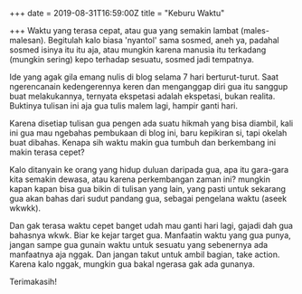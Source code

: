 +++
date = 2019-08-31T16:59:00Z
title = "Keburu Waktu"

+++
Waktu yang terasa cepat, atau gua yang semakin lambat (males-malesan). Begitulah kalo biasa 'nyantol' sama sosmed, aneh ya, <!--more-->padahal sosmed isinya itu itu aja, atau mungkin karena manusia itu terkadang (mungkin sering) kepo terhadap sesuatu, sosmed jadi tempatnya.

Ide yang agak gila emang nulis di blog selama 7 hari berturut-turut. Saat ngerencanain kedengerennya keren dan menganggap diri gua itu sanggup buat melakukannya, ternyata ekspetasi adalah ekspetasi, bukan realita. Buktinya tulisan ini aja gua tulis malem lagi, hampir ganti hari.

Karena disetiap tulisan gua pengen ada suatu hikmah yang bisa diambil, kali ini gua mau ngebahas pembukaan di blog ini, baru kepikiran si, tapi okelah buat dibahas. Kenapa sih waktu makin gua tumbuh dan berkembang ini makin terasa cepet?

Kalo ditanyain ke orang yang hidup duluan daripada gua, apa itu gara-gara kita semakin dewasa, atau karena perkembangan zaman ini? mungkin kapan kapan bisa gua bikin di tulisan yang lain, yang pasti untuk sekarang gua akan bahas dari sudut pandang gua, sebagai pengelana waktu (aseek wkwkk).

Dan gak terasa waktu cepet banget udah mau ganti hari lagi, gajadi dah gua bahasnya wkwk. Biar ke kejar target gua. Manfaatin waktu yang gua punya, jangan sampe gua gunain waktu untuk sesuatu yang sebenernya ada manfaatnya aja nggak. Dan jangan takut untuk ambil bagian, take action. Karena kalo nggak, mungkin gua bakal ngerasa gak ada gunanya.

Terimakasih!